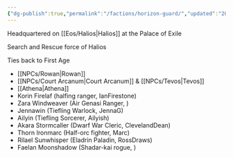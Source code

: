 ```yaml
---
{"dg-publish":true,"permalink":"/factions/horizon-guard/","updated":"2024-12-23T19:56:12.723-06:00"}
---
```


Headquartered on [[Eos/Halios\|Halios]] at the Palace of Exile

Search and Rescue force of Halios

Ties back to First Age

- [[NPCs/Rowan\|Rowan]]
- [[NPCs/Court Arcanum\|Court Arcanum]] & [[NPCs/Tevos\|Tevos]]
- [[Athena\|Athena]]
- Korin Firelaf (halfing ranger, IanFirestone)
- Zara Windweaver (Air Genasi Ranger, )
- Jennawin (Tiefling Warlock, JennaG)
- Ailyin (Tiefling Sorcerer, Ailyish)
- Akara Stormcaller (Dwarf War Cleric, ClevelandDean)
- Thorn Ironmarc (Half-orc fighter, Marc)
- Rilael Sunwhisper (Eladrin Paladin, RossDraws)
- Faelan Moonshadow (Shadar-kai rogue, )